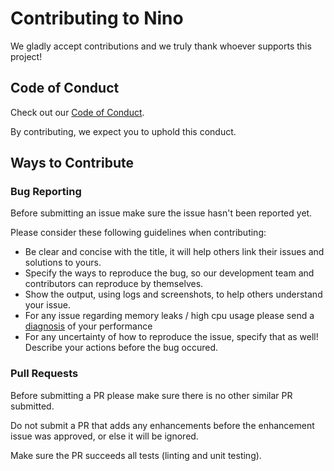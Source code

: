 # Contributing to Nino
We gladly accept contributions and we truly thank whoever supports this project!

## Code of Conduct
Check out our [Code of Conduct](https://github.com/auguwu/Nino/blob/master/CONTRIBUTING.md).

By contributing, we expect you to uphold this conduct.

## Ways to Contribute
### Bug Reporting
Before submitting an issue make sure the issue hasn't been reported yet.

Please consider these following guidelines when contributing:
* Be clear and concise with the title, it will help others link their issues and solutions to yours.
* Specify the ways to reproduce the bug, so our development team and contributors can reproduce by themselves.
* Show the output, using logs and screenshots, to help others understand your issue.
* For any issue regarding memory leaks / high cpu usage please send a [diagnosis](https://nodejs.org/en/docs/guides/simple-profiling/) of your performance 
* For any uncertainty of how to reproduce the issue, specify that as well! Describe your actions before the bug occured.

### Pull Requests
Before submitting a PR please make sure there is no other similar PR submitted.

Do not submit a PR that adds any enhancements before the enhancement issue was approved, or else it will be ignored.

Make sure the PR succeeds all tests (linting and unit testing).
